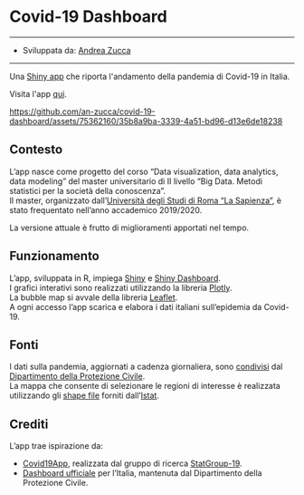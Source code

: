 # Covid-19 Dashboard

---
- Sviluppata da: [Andrea Zucca](https://www.linkedin.com/in/a-zucca)
---

Una [Shiny app](https://shiny.posit.co/) che riporta l'andamento della pandemia di Covid-19 in Italia.

Visita l'app [qui](https://andreazucca.shinyapps.io/Covid19Dashboard/).

https://github.com/an-zucca/covid-19-dashboard/assets/75362160/35b8a9ba-3339-4a51-bd96-d13e6de18238

## Contesto
L’app nasce come progetto del corso “Data visualization, data analytics, data modeling” del master universitario di II livello “Big Data. Metodi statistici per la società della conoscenza”.  
Il master, organizzato dall’[Università degli Studi di Roma “La Sapienza”](https://www.uniroma1.it/it/pagina-strutturale/home), è stato frequentato nell’anno accademico 2019/2020.  

La versione attuale è frutto di miglioramenti apportati nel tempo.

## Funzionamento
L’app, sviluppata in R, impiega [Shiny](https://shiny.posit.co/) e [Shiny Dashboard](https://rstudio.github.io/shinydashboard/).  
I grafici interativi sono realizzati utilizzando la libreria [Plotly](https://plotly.com/r/).  
La bubble map si avvale della libreria [Leaflet](https://leafletjs.com/).  
A ogni accesso l’app scarica e elabora i dati italiani sull’epidemia da Covid-19.

## Fonti
I dati sulla pandemia, aggiornati a cadenza giornaliera, sono [condivisi](https://github.com/pcm-dpc/COVID-19) dal [Dipartimento della Protezione Civile](https://www.protezionecivile.gov.it/it/).  
La mappa che consente di selezionare le regioni di interesse è realizzata utilizzando gli [shape file](https://www.istat.it/notizia/confini-delle-unita-amministrative-a-fini-statistici-al-1-gennaio-2018-2/) forniti dall’[Istat](https://www.istat.it/).

## Crediti
L’app trae ispirazione da:
* [Covid19App](https://github.com/minmar94/StatGroup19-Covid19App), realizzata dal gruppo di ricerca [StatGroup-19](https://www.uniroma1.it/it/notizia/statgroup-19).  
* [Dashboard ufficiale](https://mappe.protezionecivile.gov.it/it/mappe-e-dashboards-emergenze/dashboards-coronavirus/) per l’Italia, mantenuta dal Dipartimento della Protezione Civile.
